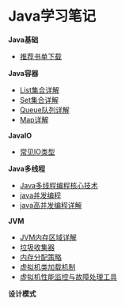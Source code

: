 # Java学习笔记
**Java基础**  
* [推荐书单下载](https://github.com/lvCmx/study/blob/master/note/java/%E4%B9%A6%E5%8D%95/%E4%B9%A6%E5%8D%95.md)  

**Java容器**  
* [List集合详解](https://github.com/lvCmx/study/blob/master/note/java/java%E5%AE%B9%E5%99%A8/List.md)  
* [Set集合详解](https://github.com/lvCmx/study/blob/master/note/java/java%E5%AE%B9%E5%99%A8/Set.md)  
* [Queue队列详解](https://github.com/lvCmx/study/blob/master/note/java/java%E5%AE%B9%E5%99%A8/Queue.md)  
* [Map详解](https://github.com/lvCmx/study/blob/master/note/java/java%E5%AE%B9%E5%99%A8/Map.md)  

**JavaIO**  
* [常见IO类型](https://github.com/lvCmx/study/blob/master/note/java/javaIO/javaIO.md)  

**Java多线程**  
* [Java多线程编程核心技术](https://github.com/lvCmx/study/blob/master/note/java/Java%E5%A4%9A%E7%BA%BF%E7%A8%8B%E7%BC%96%E7%A8%8B%E6%A0%B8%E5%BF%83%E6%8A%80%E6%9C%AF/index.md)  
* [java并发编程](https://github.com/lvCmx/study/blob/master/note/java/java%E5%B9%B6%E5%8F%91%E7%BC%96%E7%A8%8B/index.md)  
* [java高并发编程详解](https://github.com/lvCmx/study/blob/master/note/java/java%E9%AB%98%E5%B9%B6%E5%8F%91%E7%BC%96%E7%A8%8B%E8%AF%A6%E8%A7%A3/index.md)

**JVM**
* [JVM内存区域详解](https://github.com/lvCmx/study/blob/master/note/java/jvm/JVM%E5%86%85%E5%AD%98%E5%8C%BA%E5%9F%9F.md)  
* [垃圾收集器](https://github.com/lvCmx/study/blob/master/note/java/jvm/%E5%9E%83%E5%9C%BE%E6%94%B6%E9%9B%86%E5%99%A8.md)  
* [内存分配策略](https://github.com/lvCmx/study/blob/master/note/java/jvm/%E5%86%85%E5%AD%98%E5%88%86%E9%85%8D%E7%AD%96%E7%95%A5.md)  
* [虚拟机类加载机制](https://github.com/lvCmx/study/blob/master/note/java/jvm/%E8%99%9A%E6%8B%9F%E6%9C%BA%E7%B1%BB%E5%8A%A0%E8%BD%BD%E6%9C%BA%E5%88%B6.md)  
* [虚拟机性能监控与故障处理工具](https://github.com/lvCmx/study/blob/master/note/java/jvm/%E8%99%9A%E6%8B%9F%E6%9C%BA%E6%80%A7%E8%83%BD%E7%9B%91%E6%8E%A7%E4%B8%8E%E6%95%85%E9%9A%9C%E5%A4%84%E7%90%86%E5%B7%A5%E5%85%B7.md)

**设计模式**  
